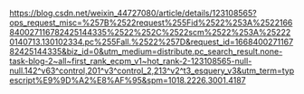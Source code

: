 https://blog.csdn.net/weixin_44727080/article/details/123108565?ops_request_misc=%257B%2522request%255Fid%2522%253A%2522166840027116782425144335%2522%252C%2522scm%2522%253A%252220140713.130102334.pc%255Fall.%2522%257D&request_id=166840027116782425144335&biz_id=0&utm_medium=distribute.pc_search_result.none-task-blog-2~all~first_rank_ecpm_v1~hot_rank-2-123108565-null-null.142^v63^control,201^v3^control_2,213^v2^t3_esquery_v3&utm_term=typescript%E9%9D%A2%E8%AF%95&spm=1018.2226.3001.4187